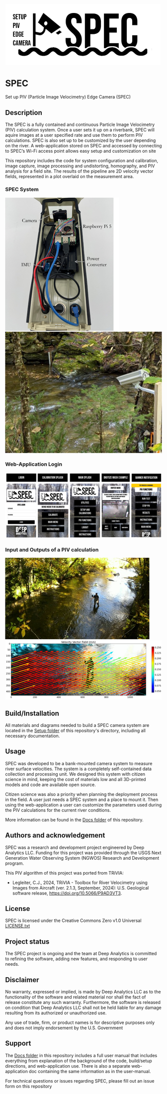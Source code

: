 <img src="/app/static/images/SPEC_logo.png" alt="SPEC logo" width="500"/><br>

# SPEC
Set up PIV (Particle Image Velocimetry) Edge Camera (SPEC)


## Description
The SPEC is a fully contained and continuous Particle Image Velocimetry (PIV) calculation system. Once a user sets it up on a riverbank, SPEC will aquire images at a user specified rate and use them to perform PIV calculations. SPEC is also set up to be customized by the user depending on the river. A web-application stored on SPEC and accessed by connecting to SPEC’s Wi-Fi access point allows easy setup and customization on site 

This repository includes the code for system configuration and calibration, image capture, image processing and undistorting, homography, and PIV analysis for a field site. The results of the pipeline are 2D velocity vector fields, represented in a plot overlaid on the measurement area.

### SPEC System

![fully labeled system](/app/static/images/full_labeled_system.png)     ![deploy SPEC](/app/static/images/deployed_system.jpg)

### Web-Application Login 

![Web-app](/app/static/images/web-app.png)

### Input and Outputs of a PIV calculation

![field site](/app/static/images/field_site.jpg)  ![velocity vectors](/app/static/images/field_site_vectors.jpg)

## Build/Installation
All materials and diagrams needed to build a SPEC camera system are located in the [Setup folder](Setup/) of this repository's directory, including all necessary documentation. 

## Usage
SPEC was developed to be a bank-mounted camera system to measure river surface velocities. The system is a completely self-contained data collection and processing unit. We designed this system with citizen science in mind, keeping the cost of materials low and all 3D-printed models and code are available open source.

Citizen science was also a priority when planning the deployment process in the field. A user just needs a SPEC system and a place to mount it. Then using the web-application a user can customize the parameters used during the PIV calculations for the current river conditions.

More information can be found in the [Docs folder](Docs/) of this repository.

## Authors and acknowledgement
SPEC was a research and development project engineered by Deep Analytics LLC. Funding for this project was provided through the USGS Next Generation Water Observing System (NGWOS) Research and Development program.

This PIV algorithm of this project was ported from TRiVIA:
- Legleiter, C.J., 2024, TRiVIA - Toolbox for River Velocimetry using Images from Aircraft (ver. 2.1.3, September, 2024): U.S. Geological software release, 
    https://doi.org/10.5066/P9AD3VT3.

## License
SPEC is licensed under the Creative Commons Zero v1.0 Universal [LICENSE.txt](LICENSE.txt)

## Project status
The SPEC project is ongoing and the team at Deep Analytics is committed to refining the software, adding new features, and responding to user needs.

## Disclaimer
No warranty, expressed or implied, is made by Deep Analytics LLC as to the functionality of the software and related material nor shall the fact of release constitute any such warranty. Furthermore, the software is released on condition that Deep Analytics LLC shall not be held liable for any damage resulting from its authorized or unauthorized use.

Any use of trade, firm, or product names is for descriptive purposes only and does not imply endorsement by the U.S. Government

## Support
The [Docs folder](Docs/) in this repository includes a full user manual that includes everything from explanation of the background of the code, build/setup directions, and web-application use. There is also a separate web-application doc containing the same information as in the user-manual.

For technical questions or issues regarding SPEC, please fill out an issue form on this repository


